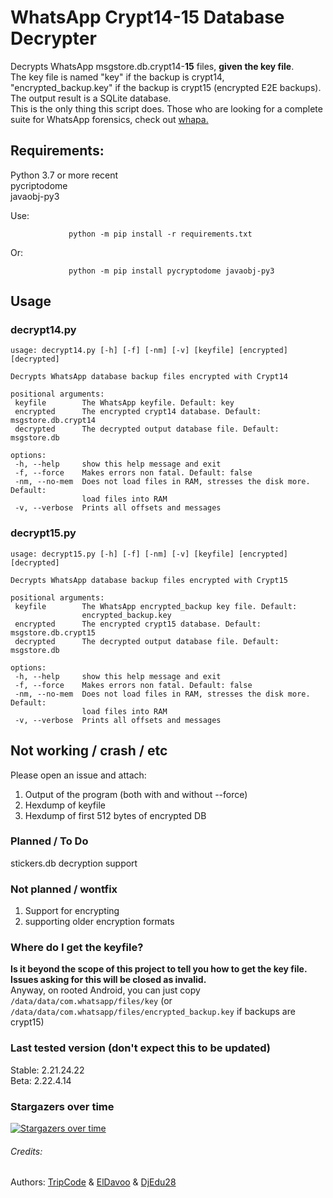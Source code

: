 # WhatsApp Crypt14-15 Database Decrypter
Decrypts WhatsApp msgstore.db.crypt14-**15** files, **given the key file**.  
The key file is named "key" if the backup is crypt14, 
"encrypted_backup.key" if the backup is crypt15 (encrypted E2E backups).  
The output result is a SQLite database.  
This is the only thing this script does. Those who are looking for a complete suite for
WhatsApp forensics, check out [whapa.](https://github.com/B16f00t/whapa)

## Requirements:

Python 3.7 or more recent    
pycriptodome  
javaobj-py3  

Use:
 ```
              python -m pip install -r requirements.txt
 ```
  Or:
 ```
              python -m pip install pycryptodome javaobj-py3
 ```

## Usage
### decrypt14.py
 ```
usage: decrypt14.py [-h] [-f] [-nm] [-v] [keyfile] [encrypted] [decrypted]

Decrypts WhatsApp database backup files encrypted with Crypt14

positional arguments:
  keyfile        The WhatsApp keyfile. Default: key
  encrypted      The encrypted crypt14 database. Default: msgstore.db.crypt14
  decrypted      The decrypted output database file. Default: msgstore.db

options:
  -h, --help     show this help message and exit
  -f, --force    Makes errors non fatal. Default: false
  -nm, --no-mem  Does not load files in RAM, stresses the disk more. Default:
                 load files into RAM
  -v, --verbose  Prints all offsets and messages

 ```  
### decrypt15.py
 ```
usage: decrypt15.py [-h] [-f] [-nm] [-v] [keyfile] [encrypted] [decrypted]

Decrypts WhatsApp database backup files encrypted with Crypt15

positional arguments:
  keyfile        The WhatsApp encrypted_backup key file. Default:
                 encrypted_backup.key
  encrypted      The encrypted crypt15 database. Default: msgstore.db.crypt15
  decrypted      The decrypted output database file. Default: msgstore.db

options:
  -h, --help     show this help message and exit
  -f, --force    Makes errors non fatal. Default: false
  -nm, --no-mem  Does not load files in RAM, stresses the disk more. Default:
                 load files into RAM
  -v, --verbose  Prints all offsets and messages

 ```  

## Not working / crash / etc

Please open an issue and attach:
1) Output of the program (both with and without --force)
2) Hexdump of keyfile
3) Hexdump of first 512 bytes of encrypted DB

### Planned / To Do

stickers.db decryption support  

### Not planned / wontfix

1) Support for encrypting
2) supporting older encryption formats

### Where do I get the keyfile?
**Is it beyond the scope of this project to tell you how to get the key file.  
Issues asking for this will be closed as invalid.**  
Anyway, on rooted Android, you can just copy 
`/data/data/com.whatsapp/files/key` 
(or `/data/data/com.whatsapp/files/encrypted_backup.key` if backups are crypt15)

### Last tested version (don't expect this to be updated)
Stable: 2.21.24.22  
Beta: 2.22.4.14


### Stargazers over time

[![Stargazers over time](https://starchart.cc/ElDavoo/WhatsApp-Crypt14-Decrypter.svg)](https://starchart.cc/ElDavoo/WhatsApp-Crypt14-Decrypter)


###### Credits:
 Authors: [TripCode](https://github.com/TripCode) & [ElDavoo](https://github.com/ElDavoo) & [DjEdu28](https://github.com/DjEdu28)
